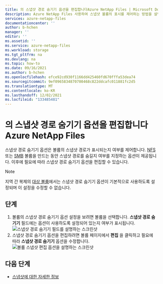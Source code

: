 ```yaml
---
title: 의 스냅샷 경로 숨기기 옵션을 편집합니다Azure NetApp Files | Microsoft Docs
description: Azure NetApp Files 사용하여 스냅샷 볼륨의 표시를 제어하는 방법을 설명합니다.
services: azure-netapp-files
documentationcenter: ''
author: b-hchen
manager: ''
editor: ''
ms.assetid: ''
ms.service: azure-netapp-files
ms.workload: storage
ms.tgt_pltfrm: na
ms.devlang: na
ms.topic: how-to
ms.date: 09/16/2021
ms.author: b-hchen
ms.openlocfilehash: efce92cd930f1166dd425460fd670fffa53dea74
ms.sourcegitcommit: 9ef0965834870700468c822ddcafc011881fc2d5
ms.translationtype: MT
ms.contentlocale: ko-KR
ms.lasthandoff: 12/02/2021
ms.locfileid: "133485481"
---
```

# <a name="edit-the-hide-snapshot-path-option-of-azure-netapp-files"></a>의 스냅샷 경로 숨기기 옵션을 편집합니다Azure NetApp Files
스냅샷 경로 숨기기 옵션은 볼륨의 스냅샷 경로가 표시되는지 여부를 제어합니다. [NFS](azure-netapp-files-create-volumes.md#create-an-nfs-volume) 또는 [SMB](azure-netapp-files-create-volumes-smb.md#add-an-smb-volume) 볼륨을 만드는 동안 스냅샷 경로를 숨길지 여부를 지정하는 옵션이 제공됩니다. 이후에 필요에 따라 스냅샷 경로 숨기기 옵션을 편집할 수 있습니다.  

> [!NOTE]
> 지역 간 복제의 [대상 볼륨](cross-region-replication-create-peering.md#create-the-data-replication-volume-the-destination-volume)에서는 스냅샷 경로 숨기기 옵션이 기본적으로 사용하도록 설정되며 이 설정을 수정할 수 없습니다. 

## <a name="steps"></a>단계

1. 볼륨의 스냅샷 경로 숨기기 옵션 설정을 보려면 볼륨을 선택합니다. **스냅샷 경로 숨기기** 필드에는 옵션이 사용하도록 설정되어 있는지 여부가 표시됩니다.   
    ![스냅샷 경로 숨기기 필드를 설명하는 스크린샷](../media/azure-netapp-files/hide-snapshot-path-field.png) 
2. 스냅샷 경로 숨기기 옵션을 편집하려면 볼륨 페이지에서 **편집** 을 클릭하고 필요에 따라 **스냅샷 경로 숨기기** 옵션을 수정합니다.   
    ![볼륨 스냅샷 편집 옵션을 설명하는 스크린샷](../media/azure-netapp-files/volume-edit-snapshot-options.png) 

## <a name="next-steps"></a>다음 단계

* [스냅샷에 대한 자세한 정보](snapshots-introduction.md)